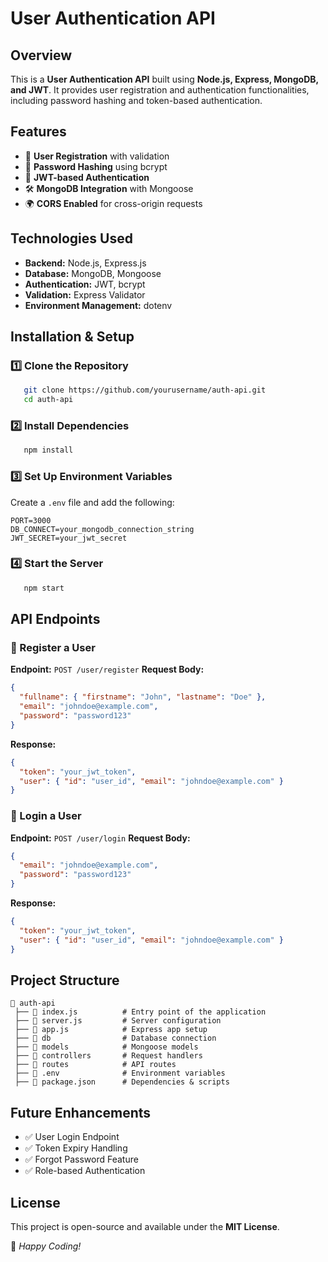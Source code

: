 # User Authentication API

## Overview
This is a **User Authentication API** built using **Node.js, Express, MongoDB, and JWT**. It provides user registration and authentication functionalities, including password hashing and token-based authentication.

## Features
- 📌 **User Registration** with validation
- 🔐 **Password Hashing** using bcrypt
- 🔑 **JWT-based Authentication**
- 🛠 **MongoDB Integration** with Mongoose
- 🌍 **CORS Enabled** for cross-origin requests

## Technologies Used
- **Backend:** Node.js, Express.js
- **Database:** MongoDB, Mongoose
- **Authentication:** JWT, bcrypt
- **Validation:** Express Validator
- **Environment Management:** dotenv

## Installation & Setup

### 1️⃣ Clone the Repository
```bash
   git clone https://github.com/yourusername/auth-api.git
   cd auth-api
```

### 2️⃣ Install Dependencies
```bash
   npm install
```

### 3️⃣ Set Up Environment Variables
Create a `.env` file and add the following:
```env
PORT=3000
DB_CONNECT=your_mongodb_connection_string
JWT_SECRET=your_jwt_secret
```

### 4️⃣ Start the Server
```bash
   npm start
```

## API Endpoints

### 📌 Register a User
**Endpoint:** `POST /user/register`
**Request Body:**
```json
{
  "fullname": { "firstname": "John", "lastname": "Doe" },
  "email": "johndoe@example.com",
  "password": "password123"
}
```
**Response:**
```json
{
  "token": "your_jwt_token",
  "user": { "id": "user_id", "email": "johndoe@example.com" }
}
```

### 📌 Login a User
**Endpoint:** `POST /user/login`
**Request Body:**
```json
{
  "email": "johndoe@example.com",
  "password": "password123"
}
```
**Response:**
```json
{
  "token": "your_jwt_token",
  "user": { "id": "user_id", "email": "johndoe@example.com" }
}
```

## Project Structure
```
📂 auth-api
 ├── 📄 index.js          # Entry point of the application
 ├── 📄 server.js         # Server configuration
 ├── 📄 app.js            # Express app setup
 ├── 📂 db                # Database connection
 ├── 📂 models            # Mongoose models
 ├── 📂 controllers       # Request handlers
 ├── 📂 routes            # API routes
 ├── 📄 .env              # Environment variables
 ├── 📄 package.json      # Dependencies & scripts
```

## Future Enhancements
- ✅ User Login Endpoint
- ✅ Token Expiry Handling
- ✅ Forgot Password Feature
- ✅ Role-based Authentication

## License
This project is open-source and available under the **MIT License**.

🚀 *Happy Coding!*
````

